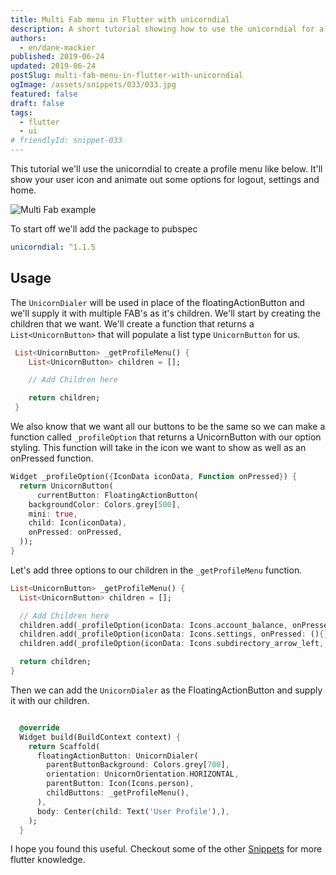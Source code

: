 ```yaml
---
title: Multi Fab menu in Flutter with unicorndial
description: A short tutorial showing how to use the unicorndial for a multi-fab menu.
authors:
  - en/dane-mackier
published: 2019-06-24
updated: 2019-06-24
postSlug: multi-fab-menu-in-flutter-with-unicorndial
ogImage: /assets/snippets/033/033.jpg
featured: false
draft: false
tags:
  - flutter
  - ui
# friendlyId: snippet-033
---
```


This tutorial we'll use the unicorndial to create a profile menu like below. It'll show your user icon and animate out some options for logout, settings and home.

![Multi Fab example](/assets/snippets/033/fab-example.gif)

To start off we'll add the package to pubspec

```yaml
unicorndial: ^1.1.5
```

## Usage

The `UnicornDialer` will be used in place of the floatingActionButton and we'll supply it with multiple FAB's as it's children. We'll start by creating the children that we want. We'll create a function that returns a `List<UnicornButton>` that will populate a list type `UnicornButton` for us.

```dart
 List<UnicornButton> _getProfileMenu() {
    List<UnicornButton> children = [];

    // Add Children here

    return children;
 }
```

We also know that we want all our buttons to be the same so we can make a function called `_profileOption` that returns a UnicornButton with our option styling. This function will take in the icon we want to show as well as an onPressed function.

```dart
Widget _profileOption({IconData iconData, Function onPressed}) {
  return UnicornButton(
      currentButton: FloatingActionButton(
    backgroundColor: Colors.grey[500],
    mini: true,
    child: Icon(iconData),
    onPressed: onPressed,
  ));
}
```

Let's add three options to our children in the `_getProfileMenu` function.

```dart
List<UnicornButton> _getProfileMenu() {
  List<UnicornButton> children = [];

  // Add Children here
  children.add(_profileOption(iconData: Icons.account_balance, onPressed:() {}));
  children.add(_profileOption(iconData: Icons.settings, onPressed: (){}));
  children.add(_profileOption(iconData: Icons.subdirectory_arrow_left, onPressed: () {}));

  return children;
}
```

Then we can add the `UnicornDialer` as the FloatingActionButton and supply it with our children.

```dart

  @override
  Widget build(BuildContext context) {
    return Scaffold(
      floatingActionButton: UnicornDialer(
        parentButtonBackground: Colors.grey[700],
        orientation: UnicornOrientation.HORIZONTAL,
        parentButton: Icon(Icons.person),
        childButtons: _getProfileMenu(),
      ),
      body: Center(child: Text('User Profile'),),
    );
  }
```

I hope you found this useful. Checkout some of the other [Snippets](/snippets) for more flutter knowledge.
